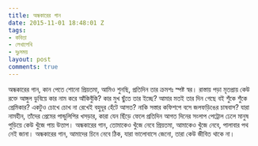 ```yaml
---
title: অন্ধকারের গান
date: 2015-11-01 18:48:01 Z
tags:
- কবিতা
- লেখালেখি
- দুঃসময়
layout: post
comments: true
---
```


অন্ধকারের গান, কান পেতে শোনো প্রিয়তমা,
আমিও শুনছি, প্রতিদিন তার ক্রমশঃ স্পষ্ট স্বর।
রাস্তায় পড়া মৃতপ্রায় কেউ রক্তে আঙ্গুল ডুবিয়ে
কার নাম করে আঁকিবুঁকি? কার মুখ ছুঁতে তার ইচ্ছে?
আমার মতই তার দিন গেছে বই শুঁকে শুঁকে প্রেমিকার?
একটুও চোখে চোখ না রেখেই বহুদূর হেঁটে আসত?
নাকি সস্তার কফিশপে বসে জলফড়িঙের চাষবাস?
যারা নামহীন, তাঁদের প্রেমের পান্ডুলিপির খসড়ার,
কারা যেন ছিঁড়ে ফেলে প্রতিদিন আগত দিনের সংলাপ
পেট্রোল ঢেলে মানুষ পুড়িয়ে কেউ খুঁজে পায় উত্তাপ।
অন্ধকারের গান, তোমাকেও খুঁজে নেবে প্রিয়তমা,
আমাকেও খুঁজে নেবে, পালাবার পথ নেই জানা।
অন্ধকারের গান, আমাদের চিনে নেবে ঠিক,
যারা ভালোবাসে জেনো, তারা কেউ জীবিত থাকে না।
